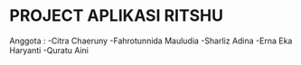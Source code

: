 # PROJECT APLIKASI RITSHU
Anggota :
-Citra Chaeruny
-Fahrotunnida Mauludia
-Sharliz Adina
-Erna Eka Haryanti 
-Quratu Aini
